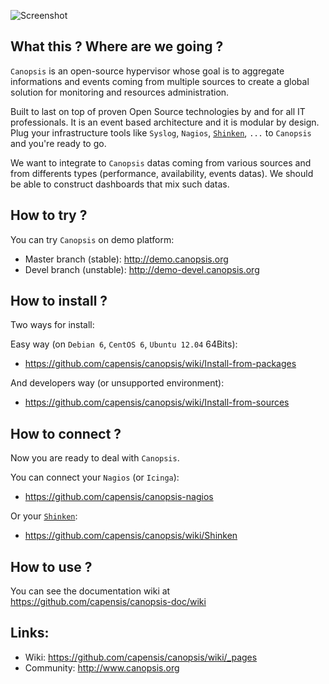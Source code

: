 ![Screenshot](https://raw.github.com/capensis/canopsis/develop/screenshots/01.png)

## What this ? Where are we going ?
`Canopsis` is an open-source hypervisor whose goal is to aggregate informations and events coming from multiple sources to create a global solution for monitoring and resources administration.

Built to last on top of proven Open Source technologies by and for all IT professionals. It is an event based architecture and it is modular by design. Plug your infrastructure tools like `Syslog`, `Nagios`, [`Shinken`](https://github.com/naparuba/shinken), `...` to `Canopsis` and you're ready to go.

We want to integrate to `Canopsis` datas coming from various sources and from differents types (performance, availability, events datas). We should be able to construct dashboards that mix such datas.

## How to try ?

You can try `Canopsis` on demo platform:
* Master branch (stable): http://demo.canopsis.org
* Devel branch (unstable): http://demo-devel.canopsis.org

## How to install ?
Two ways for install:

Easy way (on `Debian 6`, `CentOS 6`, `Ubuntu 12.04` 64Bits):
* https://github.com/capensis/canopsis/wiki/Install-from-packages

And developers way (or unsupported environment):
* https://github.com/capensis/canopsis/wiki/Install-from-sources

## How to connect ?
Now you are ready to deal with `Canopsis`.

You can connect your `Nagios` (or `Icinga`):
* https://github.com/capensis/canopsis-nagios

Or your [`Shinken`](https://github.com/naparuba/shinken):
* https://github.com/capensis/canopsis/wiki/Shinken

## How to use ?

You can see the documentation wiki at https://github.com/capensis/canopsis-doc/wiki

## Links:
* Wiki: https://github.com/capensis/canopsis/wiki/_pages
* Community: http://www.canopsis.org

